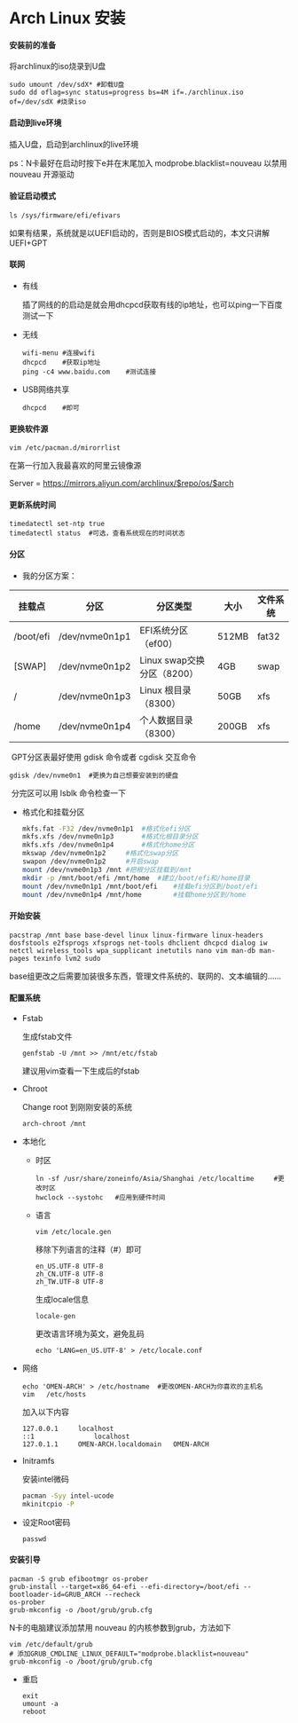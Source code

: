 # Arch Linux 安装

#### 安装前的准备

将archlinux的iso烧录到U盘

```shell
sudo umount /dev/sdX* #卸载U盘
sudo dd oflag=sync status=progress bs=4M if=./archlinux.iso of=/dev/sdX #烧录iso
```

#### 启动到live环境

插入U盘，启动到archlinux的live环境

ps：N卡最好在启动时按下e并在末尾加入 modprobe.blacklist=nouveau 以禁用 nouveau 开源驱动

#### 验证启动模式

```shell
ls /sys/firmware/efi/efivars
```

如果有结果，系统就是以UEFI启动的，否则是BIOS模式启动的，本文只讲解UEFI+GPT

#### 联网

- 有线

  插了网线的的启动是就会用dhcpcd获取有线的ip地址，也可以ping一下百度测试一下

- 无线

  ```shell
  wifi-menu	#连接wifi
  dhcpcd	#获取ip地址
  ping -c4 www.baidu.com	#测试连接
  ```

- USB网络共享

  ```shell
  dhcpcd	#即可
  ```

#### 更换软件源

```shell
vim /etc/pacman.d/mirorrlist
```

在第一行加入我最喜欢的阿里云镜像源 

Server = <https://mirrors.aliyun.com/archlinux/$repo/os/$arch>

#### 更新系统时间

```shell
timedatectl set-ntp true
timedatectl status	#可选，查看系统现在的时间状态
```

#### 分区

- 我的分区方案：

| 挂载点    | 分区           | 分区类型                   | 大小  | 文件系统 |
| --------- | -------------- | -------------------------- | ----- | -------- |
| /boot/efi | /dev/nvme0n1p1 | EFI系统分区（ef00）        | 512MB | fat32    |
| [SWAP]    | /dev/nvme0n1p2 | Linux swap交换分区（8200） | 4GB   | swap     |
| /         | /dev/nvme0n1p3 | Linux 根目录（8300）       | 50GB  | xfs      |
| /home     | /dev/nvme0n1p4 | 个人数据目录（8300）       | 200GB | xfs      |

​	GPT分区表最好使用 gdisk 命令或者 cgdisk 交互命令

```shell
gdisk /dev/nvme0n1	#更换为自己想要安装到的硬盘
```

​	分完区可以用 lsblk 命令检查一下

- 格式化和挂载分区

  ```sh
  mkfs.fat -F32 /dev/nvme0n1p1	#格式化efi分区
  mkfs.xfs /dev/nvme0n1p3		#格式化根目录分区
  mkfs.xfs /dev/nvme0n1p4		#格式化home分区
  mkswap /dev/nvme0n1p2		#格式化swap分区
  swapon /dev/nvme0n1p2		#开启swap
  mount /dev/nvme0n1p3 /mnt	#把根分区挂载到/mnt
  mkdir -p /mnt/boot/efi /mnt/home	#建立/boot/efi和/home目录
  mount /dev/nvme0n1p1 /mnt/boot/efi	#挂载efi分区到/boot/efi
  mount /dev/nvme0n1p4 /mnt/home		#挂载home分区到/home
  ```

#### 开始安装

```shell
pacstrap /mnt base base-devel linux linux-firmware linux-headers dosfstools e2fsprogs xfsprogs net-tools dhclient dhcpcd dialog iw netctl wireless_tools wpa_supplicant inetutils nano vim man-db man-pages texinfo lvm2 sudo  
```

base组更改之后需要加装很多东西，管理文件系统的、联网的、文本编辑的......

#### 配置系统

- Fstab

  生成fstab文件

  ```shell
  genfstab -U /mnt >> /mnt/etc/fstab
  ```

  建议用vim查看一下生成后的fstab

- Chroot

  Change root 到刚刚安装的系统

  ```shell
  arch-chroot /mnt
  ```

- 本地化

  - 时区

    ```shell
    ln -sf /usr/share/zoneinfo/Asia/Shanghai /etc/localtime		#更改时区
    hwclock --systohc	#应用到硬件时间
    ```

  - 语言

    ```shell
    vim /etc/locale.gen
    ```

    移除下列语言的注释（#）即可

    ```shell
    en_US.UTF-8 UTF-8
    zh_CN.UTF-8 UTF-8
    zh_TW.UTF-8	UTF-8
    ```

    生成locale信息

    ```shell
    locale-gen
    ```

    更改语言环境为英文，避免乱码

    ```shell
    echo 'LANG=en_US.UTF-8' > /etc/locale.conf
    ```

- 网络

  ```shell
  echo 'OMEN-ARCH' > /etc/hostname	#更改OMEN-ARCH为你喜欢的主机名
  vim	/etc/hosts
  ```

  加入以下内容

  ```shell
  127.0.0.1		localhost
  ::1				localhost
  127.0.1.1		OMEN-ARCH.localdomain	OMEN-ARCH
  ```

- Initramfs

  安装intel微码
  
  ```sh
  pacman -Syy intel-ucode
  mkinitcpio -P
  ```
  
- 设定Root密码

  ```shell
  passwd
  ```

#### 安装引导

```shell
pacman -S grub efibootmgr os-prober
grub-install --target=x86_64-efi --efi-directory=/boot/efi --bootloader-id=GRUB_ARCH --recheck
os-prober
grub-mkconfig -o /boot/grub/grub.cfg
```

N卡的电脑建议添加禁用 nouveau 的内核参数到grub，方法如下

```shell
vim /etc/default/grub	
# 添加GRUB_CMDLINE_LINUX_DEFAULT="modprobe.blacklist=nouveau"
grub-mkconfig -o /boot/grub/grub.cfg
```

- 重启

  ```shell
  exit
  umount -a
  reboot
  ```
